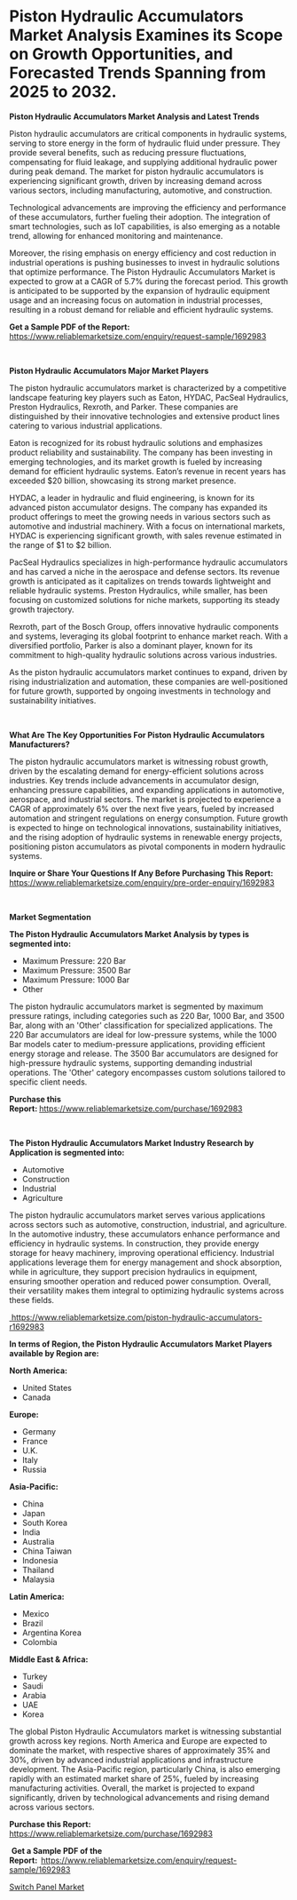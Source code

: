 <p><h1>Piston Hydraulic Accumulators Market Analysis Examines its Scope on Growth Opportunities, and Forecasted Trends Spanning from 2025 to 2032.</h1></p><p><strong>Piston Hydraulic Accumulators Market Analysis and Latest Trends</strong></p>
<p><p>Piston hydraulic accumulators are critical components in hydraulic systems, serving to store energy in the form of hydraulic fluid under pressure. They provide several benefits, such as reducing pressure fluctuations, compensating for fluid leakage, and supplying additional hydraulic power during peak demand. The market for piston hydraulic accumulators is experiencing significant growth, driven by increasing demand across various sectors, including manufacturing, automotive, and construction. </p><p>Technological advancements are improving the efficiency and performance of these accumulators, further fueling their adoption. The integration of smart technologies, such as IoT capabilities, is also emerging as a notable trend, allowing for enhanced monitoring and maintenance. </p><p>Moreover, the rising emphasis on energy efficiency and cost reduction in industrial operations is pushing businesses to invest in hydraulic solutions that optimize performance. The Piston Hydraulic Accumulators Market is expected to grow at a CAGR of 5.7% during the forecast period. This growth is anticipated to be supported by the expansion of hydraulic equipment usage and an increasing focus on automation in industrial processes, resulting in a robust demand for reliable and efficient hydraulic systems.</p></p>
<p><strong>Get a Sample PDF of the Report:&nbsp;</strong> <a href="https://www.reliablemarketsize.com/enquiry/request-sample/1692983?utm_campaign=1939&utm_medium=2&utm_source=Github&utm_content=ia&utm_term=08012025&utm_id=piston-hydraulic-accumulators">https://www.reliablemarketsize.com/enquiry/request-sample/1692983</a></p>
<p>&nbsp;</p>
<p><strong>Piston Hydraulic Accumulators Major Market Players</strong></p>
<p><p>The piston hydraulic accumulators market is characterized by a competitive landscape featuring key players such as Eaton, HYDAC, PacSeal Hydraulics, Preston Hydraulics, Rexroth, and Parker. These companies are distinguished by their innovative technologies and extensive product lines catering to various industrial applications.</p><p>Eaton is recognized for its robust hydraulic solutions and emphasizes product reliability and sustainability. The company has been investing in emerging technologies, and its market growth is fueled by increasing demand for efficient hydraulic systems. Eaton’s revenue in recent years has exceeded $20 billion, showcasing its strong market presence.</p><p>HYDAC, a leader in hydraulic and fluid engineering, is known for its advanced piston accumulator designs. The company has expanded its product offerings to meet the growing needs in various sectors such as automotive and industrial machinery. With a focus on international markets, HYDAC is experiencing significant growth, with sales revenue estimated in the range of $1 to $2 billion.</p><p>PacSeal Hydraulics specializes in high-performance hydraulic accumulators and has carved a niche in the aerospace and defense sectors. Its revenue growth is anticipated as it capitalizes on trends towards lightweight and reliable hydraulic systems. Preston Hydraulics, while smaller, has been focusing on customized solutions for niche markets, supporting its steady growth trajectory.</p><p>Rexroth, part of the Bosch Group, offers innovative hydraulic components and systems, leveraging its global footprint to enhance market reach. With a diversified portfolio, Parker is also a dominant player, known for its commitment to high-quality hydraulic solutions across various industries.</p><p>As the piston hydraulic accumulators market continues to expand, driven by rising industrialization and automation, these companies are well-positioned for future growth, supported by ongoing investments in technology and sustainability initiatives.</p></p>
<p>&nbsp;</p>
<p><strong>What Are The Key Opportunities For Piston Hydraulic Accumulators Manufacturers?</strong></p>
<p><p>The piston hydraulic accumulators market is witnessing robust growth, driven by the escalating demand for energy-efficient solutions across industries. Key trends include advancements in accumulator design, enhancing pressure capabilities, and expanding applications in automotive, aerospace, and industrial sectors. The market is projected to experience a CAGR of approximately 6% over the next five years, fueled by increased automation and stringent regulations on energy consumption. Future growth is expected to hinge on technological innovations, sustainability initiatives, and the rising adoption of hydraulic systems in renewable energy projects, positioning piston accumulators as pivotal components in modern hydraulic systems.</p></p>
<p><strong>Inquire or Share Your Questions If Any Before Purchasing This Report:</strong> <a href="https://www.reliablemarketsize.com/enquiry/pre-order-enquiry/1692983?utm_campaign=1939&utm_medium=2&utm_source=Github&utm_content=ia&utm_term=08012025&utm_id=piston-hydraulic-accumulators">https://www.reliablemarketsize.com/enquiry/pre-order-enquiry/1692983</a></p>
<p>&nbsp;</p>
<p><strong>Market Segmentation</strong></p>
<p><strong>The Piston Hydraulic Accumulators Market Analysis by types is segmented into:</strong></p>
<p><ul><li>Maximum Pressure: 220 Bar</li><li>Maximum Pressure: 3500 Bar</li><li>Maximum Pressure: 1000 Bar</li><li>Other</li></ul></p>
<p><p>The piston hydraulic accumulators market is segmented by maximum pressure ratings, including categories such as 220 Bar, 1000 Bar, and 3500 Bar, along with an 'Other' classification for specialized applications. The 220 Bar accumulators are ideal for low-pressure systems, while the 1000 Bar models cater to medium-pressure applications, providing efficient energy storage and release. The 3500 Bar accumulators are designed for high-pressure hydraulic systems, supporting demanding industrial operations. The 'Other' category encompasses custom solutions tailored to specific client needs.</p></p>
<p><strong>Purchase this Report:&nbsp;</strong><a href="https://www.reliablemarketsize.com/purchase/1692983?utm_campaign=1939&utm_medium=2&utm_source=Github&utm_content=ia&utm_term=08012025&utm_id=piston-hydraulic-accumulators">https://www.reliablemarketsize.com/purchase/1692983</a></p>
<p>&nbsp;</p>
<p><strong>The Piston Hydraulic Accumulators Market Industry Research by Application is segmented into:</strong></p>
<p><ul><li>Automotive</li><li>Construction</li><li>Industrial</li><li>Agriculture</li></ul></p>
<p><p>The piston hydraulic accumulators market serves various applications across sectors such as automotive, construction, industrial, and agriculture. In the automotive industry, these accumulators enhance performance and efficiency in hydraulic systems. In construction, they provide energy storage for heavy machinery, improving operational efficiency. Industrial applications leverage them for energy management and shock absorption, while in agriculture, they support precision hydraulics in equipment, ensuring smoother operation and reduced power consumption. Overall, their versatility makes them integral to optimizing hydraulic systems across these fields.</p></p>
<p><a href="https://www.reliablemarketsize.com/piston-hydraulic-accumulators-r1692983?utm_campaign=1939&utm_medium=2&utm_source=Github&utm_content=ia&utm_term=08012025&utm_id=piston-hydraulic-accumulators">&nbsp;https://www.reliablemarketsize.com/piston-hydraulic-accumulators-r1692983</a></p>
<p><strong>In terms of Region, the Piston Hydraulic Accumulators Market Players available by Region are:</strong></p>
<p>
    <p> <strong> North America: </strong>
        <ul>
            <li>United States</li>
            <li>Canada</li>
        </ul>
        </p> 
    <p> <strong> Europe: </strong>
        <ul>
            <li>Germany</li>
            <li>France</li>
            <li>U.K.</li>
            <li>Italy</li>
            <li>Russia</li>
        </ul>
        </p> 
    <p> <strong> Asia-Pacific: </strong>
        <ul>
            <li>China</li>
            <li>Japan</li>
            <li>South Korea</li>
            <li>India</li>
            <li>Australia</li>
            <li>China Taiwan</li>
            <li>Indonesia</li>
            <li>Thailand</li>
            <li>Malaysia</li>
        </ul>
        </p> 
    <p> <strong> Latin America: </strong>
        <ul>
            <li>Mexico</li>
            <li>Brazil</li>
            <li>Argentina Korea</li>
            <li>Colombia</li>
        </ul>
        </p> 
    <p> <strong> Middle East & Africa: </strong>
        <ul>
            <li>Turkey</li>
            <li>Saudi</li>
            <li>Arabia</li>
            <li>UAE</li>
            <li>Korea</li>
        </ul>
    </p>
    </p>
<p><p>The global Piston Hydraulic Accumulators market is witnessing substantial growth across key regions. North America and Europe are expected to dominate the market, with respective shares of approximately 35% and 30%, driven by advanced industrial applications and infrastructure development. The Asia-Pacific region, particularly China, is also emerging rapidly with an estimated market share of 25%, fueled by increasing manufacturing activities. Overall, the market is projected to expand significantly, driven by technological advancements and rising demand across various sectors.</p></p>
<p><strong>Purchase this Report: </strong><a href="https://www.reliablemarketsize.com/purchase/1692983?utm_campaign=1939&utm_medium=2&utm_source=Github&utm_content=ia&utm_term=08012025&utm_id=piston-hydraulic-accumulators">https://www.reliablemarketsize.com/purchase/1692983</a></p>
<p>&nbsp;<strong>Get a Sample PDF of the Report:&nbsp;&nbsp;</strong><a href="https://www.reliablemarketsize.com/enquiry/request-sample/1692983?utm_campaign=1939&utm_medium=2&utm_source=Github&utm_content=ia&utm_term=08012025&utm_id=piston-hydraulic-accumulators">https://www.reliablemarketsize.com/enquiry/request-sample/1692983</a></p>
<p><strong></strong></p>
<p><p><a href="https://github.com/PeterParrish5/Market-Research-Report-List-7/blob/main/switch-panel-market.md?utm_campaign=1939&utm_medium=2&utm_source=Github&utm_content=ia&utm_term=08012025&utm_id=piston-hydraulic-accumulators">Switch Panel Market</a></p></p>
